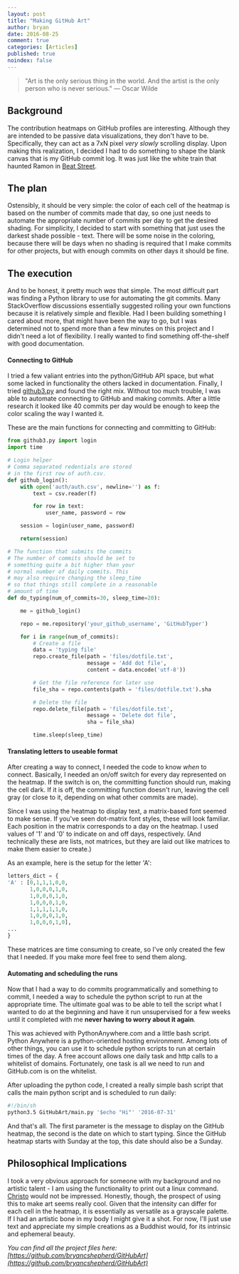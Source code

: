 ```yaml
---
layout: post
title: "Making GitHub Art"
author: bryan
date: 2016-08-25
comment: true
categories: [Articles]
published: true
noindex: false
---
```


>"Art is the only serious thing in the world. And the artist is the only person who is never serious."
― Oscar Wilde

## Background
The contribution heatmaps on GitHub profiles are interesting. Although they are intended to be passive data visualizations, they don't have to be. Specifically, they can act as a 7xN pixel *very slowly* scrolling display. Upon making this realization, I decided I had to do something to shape the blank canvas that is my GitHub commit log. It was just like the white train that haunted Ramon in [Beat Street](https://en.wikipedia.org/wiki/Beat_Street).

## The plan
Ostensibly, it should be very simple: the color of each cell of the heatmap is based on the number of commits made that day, so one just needs to automate the appropriate number of commits per day to get the desired shading. For simplicity, I decided to start with something that just uses the darkest shade possible - text. There will be some noise in the coloring, because there will be days when no shading is required that I make commits for other projects, but with enough commits on other days it should be fine.

## The execution
And to be honest, it pretty much *was* that simple. The most difficult part was finding a Python library to use for automating the git commits. Many StackOverflow discussions essentially suggested rolling your own functions because it is relatively simple and flexible. Had I been building something I cared about more, that might have been the way to go, but I was determined not to spend more than a few minutes on this project and I didn't need a lot of flexibility. I really wanted to find something off-the-shelf with good documentation.

#### Connecting to GitHub
I tried a few valiant entries into the python/GitHub API space, but what some lacked in functionality the others lacked in documentation. Finally, I tried [github3.py](https://github3.readthedocs.io/en/develop/) and found the right mix. Without too much trouble, I was able to automate connecting to GitHub and making commits. After a little research it looked like 40 commits per day would be enough to keep the color scaling the way I wanted it.

These are the main functions for connecting and committing to GitHub:

```python
from github3.py import login
import time

# Login helper
# Comma separated redentials are stored
# in the first row of auth.csv.
def github_login():
    with open('auth/auth.csv', newline='') as f:
        text = csv.reader(f)

        for row in text:
            user_name, password = row

    session = login(user_name, password)

    return(session)

# The function that submits the commits
# The number of commits should be set to
# something quite a bit higher than your
# normal number of daily commits. This
# may also require changing the sleep_time
# so that things still complete in a reasonable
# amount of time
def do_typing(num_of_commits=30, sleep_time=20):

    me = github_login()

    repo = me.repository('your_github_username', 'GitHubTyper')

    for i in range(num_of_commits):
        # Create a file
        data = 'typing file'
        repo.create_file(path = 'files/dotfile.txt',
                         message = 'Add dot file',
                         content = data.encode('utf-8'))

        # Get the file reference for later use
        file_sha = repo.contents(path = 'files/dotfile.txt').sha

        # Delete the file
        repo.delete_file(path = 'files/dotfile.txt',
                         message = 'Delete dot file',
                         sha = file_sha)

        time.sleep(sleep_time)
```

#### Translating letters to useable format

After creating a way to connect, I needed the code to know *when* to connect. Basically, I needed an on/off switch for every day represented on the heatmap. If the switch is on, the committing function should run, making the cell dark. If it is off, the committing function doesn't run, leaving the cell gray (or close to it, depending on what other commits are made).

Since I was using the heatmap to display text, a matrix-based font seemed to make sense. If you've seen dot-matrix font styles, these will look familiar. Each position in the matrix corresponds to a day on the heatmap. I used values of '1' and '0' to indicate on and off days, respectively. (And technically these are lists, not matrices, but they are laid out like matrices to make them easier to create.)

As an example, here is the setup for the letter 'A':

``` python
letters_dict = {
'A' : [0,1,1,1,0,0,
       1,0,0,0,1,0,
       1,0,0,0,1,0,
       1,0,0,0,1,0,
       1,1,1,1,1,0,
       1,0,0,0,1,0,
       1,0,0,0,1,0],
...
}
```
These matrices are time consuming to create, so I've only created the few that I needed. If you make more feel free to send them along.

#### Automating and scheduling the runs
Now that I had a way to do commits programmatically and something to commit, I needed a way to schedule the python script to run at the appropriate time. The ultimate goal was to be able to tell the script what I wanted to do at the beginning and have it run unsupervised for a few weeks until it completed with me __never having to worry about it again__.

This was achieved with PythonAnywhere.com and a little bash script. Python Anywhere is a python-oriented hosting environment. Among lots of other things, you can use it to schedule python scripts to run at certain times of the day. A free account allows one daily task and http calls to a whitelist of domains. Fortunately, one task is all we need to run and GitHub.com is on the whitelist.

After uploading the python code, I created a really simple bash script that calls the main python script and is scheduled to run daily:

``` sh
#!/bin/sh
python3.5 GitHubArt/main.py '$echo "Hi"' '2016-07-31'
```

And that's all. The first parameter is the message to display on the GitHub heatmap, the second is the date on which to start typing. Since the GitHub heatmap starts with Sunday at the top, this date should also be a Sunday.

## Philosophical Implications
I took a very obvious approach for someone with my background and no artistic talent - I am using the functionality to print out a linux command. [Christo](https://en.wikipedia.org/wiki/Christo_and_Jeanne-Claude) would not be impressed. Honestly, though, the prospect of using this to make art seems really cool. Given that the intensity can differ for each cell in the heatmap, it is essentially as versatile as a grayscale palette. If I had an artistic bone in my body I might give it a shot. For now, I'll just use text and appreciate my simple creations as a Buddhist would, for its intrinsic and ephemeral beauty.

*You can find all the project files here:
[https://github.com/bryancshepherd/GitHubArt](https://github.com/bryancshepherd/GitHubArt)*
